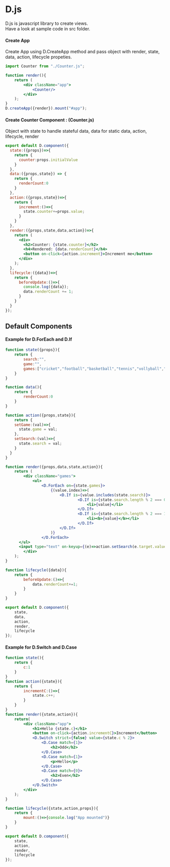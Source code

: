 # D.js
D.js is javascript library to create views.
<br>
Have a look at sample code in src folder.
<br>

<h4>Create App</h4>

Create App using D.CreateApp method and pass  object with render, state, data, action, lifecycle propeties.

```jsx
import Counter from "./Counter.js";

function render(){
	return (
		<div className="app">
			<Counter/>
		</div>
	);
}
D.createApp({render}).mount("#app");
```
<h4>Create Counter Component : (Counter.js)</h4>

Object with state to handle stateful data, data for static data, action, lifecycle, render

```jsx
export default D.component({
  state:({props})=>{
    return {
      counter:props.initialValue
    }
  },
  data:({props,state}) => {
    return {
      renderCount:0
    }
  },
  action:({props,state})=>{
    return {
      increment:()=>{
        state.counter+=props.value;
      }
    }
  },
  render:({props,state,data,action})=>{
    return (
      <div>
        <h2>Counter: {state.counter}</h2>
        <h4>Rendered: {data.renderCount}</h4>
        <button on-click={action.increment}>Increment me</button>
      </div>
    );
  },
  lifecycle:({data})=>{
    return {
      beforeUpdate:()=>{
        console.log({data});
        data.renderCount += 1;
      }
    }
  }
}); 
```

<h2>Default Components</h2>

<h4>Example for D.ForEach and D.If</h4>

```jsx
function state({props}){
	return {
		search:"",
		game:"",
		games:["cricket","football","basketball","tennis","vollyball","hockey","badminton"]
	}
}

function data(){
	return {
		renderCount:0
	}
}

function action({props,state}){
	return {
    setGame:(val)=>{
      state.game = val;
    },
    setSearch:(val)=>{
      state.search = val;
    }
  }
}

function render({props,data,state,action}){
	return (
		<div className="games">
			<ul>
				<D.ForEach on={state.games}>
					{(value,index)=>(
						<D.If is={value.includes(state.search)}>
								<D.If is={state.search.length % 2 === 0}>
									<li>{value}</li>
								</D.If>
								<D.If is={state.search.length % 2 === 1}>
									<li><b>{value}</b></li>
								</D.If>
						</D.If>
					)}
				</D.ForEach>
      </ul>
      <input type="text" on-keyup={(e)=>action.setSearch(e.target.value)} value={state.search}/>
		</div>
	);
}

function lifecycle({data}){
	return {
		beforeUpdate:()=>{
			data.renderCount+=1;
		}
	}
}

export default D.component({
	state,
	data,
	action,
	render,
	lifecycle
});
```

<h4>Example for D.Switch and D.Case</h4>

```jsx
function state(){
	return {
		c:1
	}
}
function action({state}){
	return {
		incrementC:()=>{
			state.c++;
		}
	}
}
function render({state,action}){
	return(
		<div className="app">
			<h1>Hello {state.c}</h1>
			<button on-click={action.incrementC}>Increment</button>
			<D.Switch strict={false} value={state.c % 2}>
				<D.Case match={1}>
					<h2>Odd</h2>
				</D.Case>
				<D.Case match={1}>
					<p>Hello</p>
				</D.Case>
				<D.Case match={0}>
					<h2>Even</h2>
				</D.Case>
			</D.Switch>
		</div>
	);
}

function lifecycle({state,action,props}){
	return {
		mount:()=>{console.log("App mounted")}
	}
}

export default D.component({
	state,
	action,
	render,
	lifecycle
});
```
